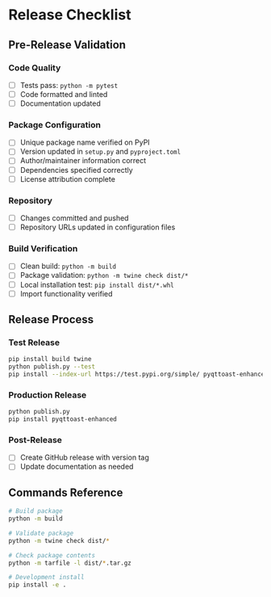 # Release Checklist

## Pre-Release Validation

### Code Quality
- [ ] Tests pass: `python -m pytest`
- [ ] Code formatted and linted
- [ ] Documentation updated

### Package Configuration
- [ ] Unique package name verified on PyPI
- [ ] Version updated in `setup.py` and `pyproject.toml`
- [ ] Author/maintainer information correct
- [ ] Dependencies specified correctly
- [ ] License attribution complete

### Repository
- [ ] Changes committed and pushed
- [ ] Repository URLs updated in configuration files

### Build Verification
- [ ] Clean build: `python -m build`
- [ ] Package validation: `python -m twine check dist/*`
- [ ] Local installation test: `pip install dist/*.whl`
- [ ] Import functionality verified

## Release Process

### Test Release
```bash
pip install build twine
python publish.py --test
pip install --index-url https://test.pypi.org/simple/ pyqttoast-enhanced
```

### Production Release
```bash
python publish.py
pip install pyqttoast-enhanced
```

### Post-Release
- [ ] Create GitHub release with version tag
- [ ] Update documentation as needed

## Commands Reference

```bash
# Build package
python -m build

# Validate package
python -m twine check dist/*

# Check package contents
python -m tarfile -l dist/*.tar.gz

# Development install
pip install -e .
```
